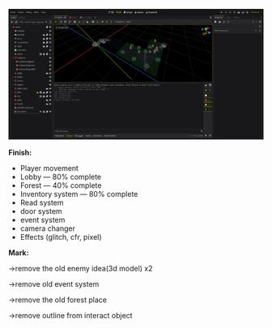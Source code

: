 ![demo](others/screenshots/editor_screenshot_2025-08-11T215737.png)

**Finish:**

- Player movement  
- Lobby — 80% complete  
- Forest — 40% complete  
- Inventory system — 80% complete  
- Read system
- door system
- event system
- camera changer
- Effects (glitch, cfr, pixel)

**Mark:**

->remove the old enemy idea(3d model) x2

->remove old event system

->remove the old forest place

->remove outline from interact object
